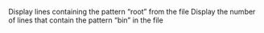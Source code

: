 Display lines containing the pattern “root” from the file
Display the number of lines that contain the pattern “bin” in the file
